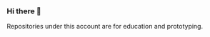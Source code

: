 ### Hi there 👋
Repositories under this account are for education and prototyping.
<!--
**PR0123/pr0123** is a ✨ _special_ ✨ repository because its `README.md` (this file) appears on your GitHub profile.

Here are some ideas to get you started:

- 🔭 I’m currently working on many projects
- 🌱 I’m currently learning GitHub Actions
- 👯 I’m looking to collaborate on GitHub Packages
-->
